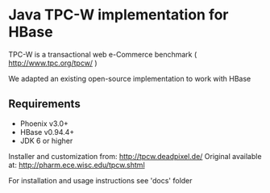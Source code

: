 Java TPC-W implementation for HBase
===================================

TPC-W is a transactional web e-Commerce benchmark ( http://www.tpc.org/tpcw/ )

We adapted an existing open-source implementation to work with HBase

Requirements
------------
* Phoenix v3.0+
* HBase v0.94.4+
* JDK 6 or higher

Installer and customization from: http://tpcw.deadpixel.de/
Original available at: http://pharm.ece.wisc.edu/tpcw.shtml

For installation and usage instructions see 'docs' folder
